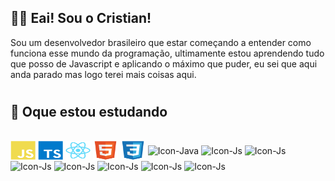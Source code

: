 <!--
**CristianLeit/CristianLeit** is a ✨ _special_ ✨ repository because its `README.md` (this file) appears on your GitHub profile.

Here are some ideas to get you started:

- 🔭 I’m currently working on ...
- 🌱 I’m currently learning ...
- 👯 I’m looking to collaborate on ...
- 🤔 I’m looking for help with ...
- 💬 Ask me about ...
- 📫 How to reach me: ...
- 😄 Pronouns: ...
- ⚡ Fun fact: ...
-->
## ✌🏼 Eai! Sou o Cristian!  

Sou um desenvolvedor brasileiro que estar começando a entender como funciona esse mundo da programação, ultimamente estou aprendendo tudo que posso de Javascript e aplicando o máximo que puder, eu sei que aqui anda parado mas logo terei mais coisas aqui.

#

## 📖  Oque estou estudando 

<div style="display: inline_block"><br>
  <img align="center" alt="Icon-Js" height="30" width="40" src="https://raw.githubusercontent.com/devicons/devicon/master/icons/javascript/javascript-plain.svg">
  <img align="center" alt="Icon-Ts" height="30" width="40" src="https://raw.githubusercontent.com/devicons/devicon/master/icons/typescript/typescript-plain.svg">
  <img align="center" alt="Icon-React" height="30" width="40" src="https://raw.githubusercontent.com/devicons/devicon/master/icons/react/react-original.svg">
  <img align="center" alt="Icon-HTML" height="30" width="40" src="https://raw.githubusercontent.com/devicons/devicon/master/icons/html5/html5-original.svg">
  <img align="center" alt="Icon-CSS" height="30" width="40" src="https://raw.githubusercontent.com/devicons/devicon/master/icons/css3/css3-original.svg">
  <img align="center" alt="Icon-Java" height="30" width="40"  src="https://cdn.jsdelivr.net/gh/devicons/devicon/icons/java/java-original.svg" />
  <img align="center" alt="Icon-Js" height="30" width="40" src="https://cdn.jsdelivr.net/gh/devicons/devicon/icons/jquery/jquery-original-wordmark.svg" />
  <img align="center" alt="Icon-Js" height="30" width="40" src="https://cdn.jsdelivr.net/gh/devicons/devicon/icons/nodejs/nodejs-original.svg" />
<img align="center" alt="Icon-Js" height="30" width="40" 
src="https://cdn.jsdelivr.net/gh/devicons/devicon/icons/r/r-original.svg" />
<img align="center" alt="Icon-Js" height="30" width="40" 
src="https://cdn.jsdelivr.net/gh/devicons/devicon/icons/vuejs/vuejs-original-wordmark.svg" />
  <img align="center" alt="Icon-Js" height="30" width="40" 
       src="https://cdn.jsdelivr.net/gh/devicons/devicon/icons/mongodb/mongodb-original-wordmark.svg" />
<img align="center" alt="Icon-Js" height="30" width="40" 
     src="https://cdn.jsdelivr.net/gh/devicons/devicon/icons/mysql/mysql-original.svg" />
  <img align="center" alt="Icon-Js" height="30" width="40" 
       src="https://cdn.jsdelivr.net/gh/devicons/devicon/icons/sass/sass-original.svg" />


  
 <!-- 

## 📖  minhas ambições
<img src="https://cdn.jsdelivr.net/gh/devicons/devicon/icons/behance/behance-original.svg" />
<img src="https://cdn.jsdelivr.net/gh/devicons/devicon/icons/figma/figma-original.svg" />
<img src="https://cdn.jsdelivr.net/gh/devicons/devicon/icons/illustrator/illustrator-plain.svg" />
<img src="https://cdn.jsdelivr.net/gh/devicons/devicon/icons/photoshop/photoshop-plain.svg" />
<img src="https://cdn.jsdelivr.net/gh/devicons/devicon/icons/premierepro/premierepro-plain.svg" />
<img src="https://cdn.jsdelivr.net/gh/devicons/devicon/icons/aftereffects/aftereffects-original.svg" />
-->
   </div>

